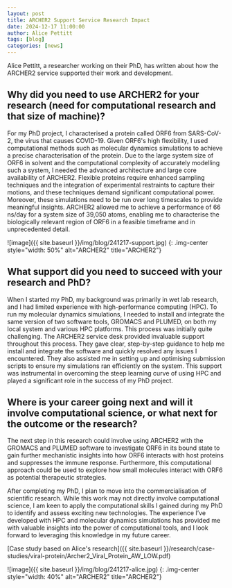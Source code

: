 ```yaml
---
layout: post
title: ARCHER2 Support Service Research Impact 
date: 2024-12-17 11:00:00
author: Alice Pettitt
tags: [blog] 
categories: [news]
---
```


Alice Pettitt, a researcher working on their PhD, has written about how the ARCHER2 service supported their work and development.

<!--more-->

## Why did you need to use ARCHER2 for your research (need for computational research and that size of machine)?

For my PhD project, I characterised a protein called ORF6 from SARS-CoV-2, the virus that causes COVID-19. Given ORF6's high flexibility, I used computational methods such as molecular dynamics simulations to achieve a precise characterisation of the protein. Due to the large system size of ORF6 in solvent and the computational complexity of accurately modelling such a system, I needed the advanced architecture and large core availability of ARCHER2. Flexible proteins require enhanced sampling techniques and the integration of experimental restraints to capture their motions, and these techniques demand significant computational power. Moreover, these simulations need to be run over long timescales to provide meaningful insights. ARCHER2 allowed me to achieve a performance of 66 ns/day for a system size of 39,050 atoms, enabling me to characterise the biologically relevant region of ORF6 in a feasible timeframe and in unprecedented detail. 

![image]({{ site.baseurl }}/img/blog/241217-support.jpg)
{: .img-center style="width: 50%" 
alt="ARCHER2" 
title="ARCHER2"}

## What support did you need to succeed with your research and PhD?

When I started my PhD, my background was primarily in wet lab research, and I had limited experience with high-performance computing (HPC). To run my molecular dynamics simulations, I needed to install and integrate the same version of two software tools, GROMACS and PLUMED, on both my local system and various HPC platforms. This process was initially quite challenging. The ARCHER2 service desk provided invaluable support throughout this process. They gave clear, step-by-step guidance to help me install and integrate the software and quickly resolved any issues I encountered. They also assisted me in setting up and optimising submission scripts to ensure my simulations ran efficiently on the system. This support was instrumental in overcoming the steep learning curve of using HPC and played a significant role in the success of my PhD project.


## Where is your career going next and will it involve computational science, or what next for the outcome or the research? 

The next step in this research could involve using ARCHER2 with the GROMACS and PLUMED software to investigate ORF6 in its bound state to gain further mechanistic insights into how ORF6 interacts with host proteins and suppresses the immune response. Furthermore, this computational approach could be used to explore how small molecules interact with ORF6 as potential therapeutic strategies.

After completing my PhD, I plan to move into the commercialisation of scientific research. While this work may not directly involve computational science, I am keen to apply the computational skills I gained during my PhD to identify and assess exciting new technologies. The experience I’ve developed with HPC and molecular dynamics simulations has provided me with valuable insights into the power of computational tools, and I look forward to leveraging this knowledge in my future career. 


[Case study based on Alice's research]({{ site.baseurl }}/research/case-studies/viral-protein/Archer2_Viral_Protein_AW_LOW.pdf)

![image]({{ site.baseurl }}/img/blog/241217-alice.jpg)
{: .img-center style="width: 40%" 
alt="ARCHER2" 
title="ARCHER2"}





<!--

Image with scaling

![image]({{ site.baseurl }}/img/splash/221117-calendar.jpg)
{: .img-center style="width: 30%" 
alt="ARCHER2 calendar 2023" 
title="ARCHER2 calendar 2023"}

Image with scaling and url link

<a href="https://bit.ly/ARCHER2-Calendar-2023">
![[image]]({{ site.baseurl }}/img/splash/221117-calendar.jpg)</a>
{: .img-center style="width: 30%" 
alt="ARCHER2 calendar 2023" 
title="ARCHER2 calendar 2023" }




<img src="{{ site.baseurl }}/img/news/210127-IMG_0126.jpg" alt="ARCHER2" title="ARCHER2"/>

<img src="{{ site.baseurl }}/img/logos/euro-cc.jpg" alt="EuroCC" title="EuroCC" align="right" width="10%" />

<a href="https:www        ">
<img src="{{ site.baseurl }}/img/blog/211030-uk-stats-auth.jpg" alt="ARCHER2" title="ARCHER2" style="width: 30%"   /></a>



![image]({{ site.baseurl }}/img/blog/210412-systems-blog_pic2.jpg)
{: .img-center style="width: 60%" 
alt="ARCHER2" 
title="ARCHER2"}



<div>

<iframe title="Video"  width="1000" height="560" src="https://www.youtube.com/embed/UXHE7ljmhaQ" frameborder="0" allow="accelerometer; autoplay; encrypted-media; gyroscope; picture-in-picture" allowfullscreen></iframe>

</div>


-->